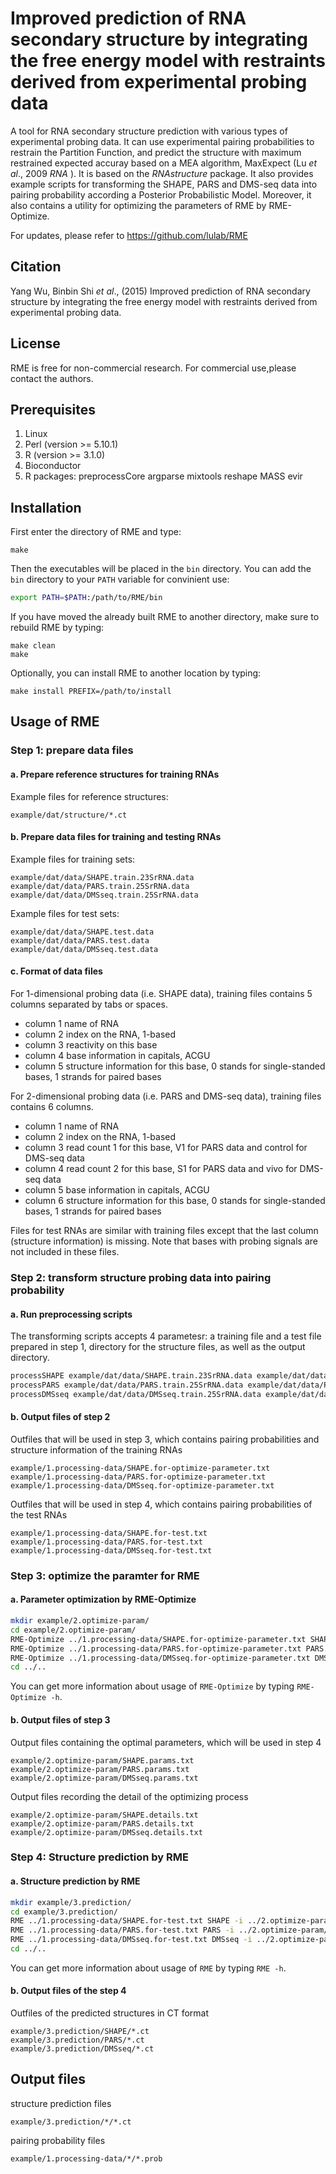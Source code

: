 # Improved prediction of RNA secondary structure by integrating the free energy model with restraints derived from experimental probing data

A tool for RNA secondary structure prediction with various types of experimental probing data. It can use experimental pairing probabilities to restrain the Partition Function, and predict the structure with maximum restrained expected accuray based on a MEA algorithm, MaxExpect (Lu *et al*., 2009 *RNA* ). It is based on the *RNAstructure* package. It also provides example scripts for transforming the SHAPE, PARS and DMS-seq data into pairing probability according a Posterior Probabilistic Model. Moreover, it also contains a utility for optimizing the parameters of RME by RME-Optimize.

For updates, please refer to https://github.com/lulab/RME


## Citation

Yang Wu, Binbin Shi *et al*., (2015) Improved prediction of RNA secondary structure by integrating the free energy model with restraints derived from experimental probing data.


## License

RME is free for non-commercial research. For commercial use,please contact the authors.


## Prerequisites

1. Linux
2. Perl (version >= 5.10.1)
3. R (version >= 3.1.0)
4. Bioconductor 
5. R packages: preprocessCore argparse mixtools reshape MASS evir


## Installation

First enter the directory of RME and type:
```
make
```
Then the executables will be placed in the `bin` directory.
You can add the `bin` directory to your `PATH` variable for convinient use:
```bash
export PATH=$PATH:/path/to/RME/bin
```

If you have moved the already built RME to another directory, make sure to rebuild RME by typing:
```
make clean
make
```
Optionally, you can install RME to another location by typing:
```
make install PREFIX=/path/to/install
```

## Usage of RME


### Step 1: prepare data files

#### a. Prepare reference structures for training RNAs

Example files for reference structures:
```
example/dat/structure/*.ct
```

#### b. Prepare data files for training and testing RNAs

Example files for training sets:
```
example/dat/data/SHAPE.train.23SrRNA.data
example/dat/data/PARS.train.25SrRNA.data
example/dat/data/DMSseq.train.25SrRNA.data
```
Example files for test sets:
```
example/dat/data/SHAPE.test.data
example/dat/data/PARS.test.data
example/dat/data/DMSseq.test.data
```
#### c. Format of data files

For 1-dimensional probing data (i.e. SHAPE data), training files contains 5 columns separated by tabs or spaces.
- column 1    name of RNA
- column 2    index on the RNA, 1-based
- column 3    reactivity on this base
- column 4    base information in capitals, ACGU
- column 5    structure information for this base, 0 stands for single-standed bases, 1 strands for paired bases

For 2-dimensional probing data (i.e. PARS and DMS-seq data), training files contains 6 columns.
- column 1    name of RNA
- column 2    index on the RNA, 1-based
- column 3    read count 1 for this base, V1 for PARS data and control for DMS-seq data
- column 4    read count 2 for this base, S1 for PARS data and vivo for DMS-seq data
- column 5    base information in capitals, ACGU
- column 6    structure information for this base, 0 stands for single-standed bases, 1 strands for paired bases

Files for test RNAs are similar with training files except that the last column (structure information) is missing.
Note that bases with probing signals are not included in these files. 



### Step 2: transform structure probing data into pairing probability  

#### a. Run preprocessing scripts

The transforming scripts accepts 4 parametesr: a training file and a test file prepared in step 1, directory for the structure files, as well as the output directory.
```bash
processSHAPE example/dat/data/SHAPE.train.23SrRNA.data example/dat/data/SHAPE.test.data example/dat/structure example/1.processing-data
processPARS example/dat/data/PARS.train.25SrRNA.data example/dat/data/PARS.test.data example/dat/structure example/1.processing-data
processDMSseq example/dat/data/DMSseq.train.25SrRNA.data example/dat/data/DMSseq.test.data example/dat/structure example/1.processing-data
```
#### b. Output files of step 2

Outfiles that will be used in step 3, which contains pairing probabilities and structure information of the training RNAs
```
example/1.processing-data/SHAPE.for-optimize-parameter.txt
example/1.processing-data/PARS.for-optimize-parameter.txt
example/1.processing-data/DMSseq.for-optimize-parameter.txt
```
Outfiles that will be used in step 4, which contains pairing probabilities of the test RNAs
```
example/1.processing-data/SHAPE.for-test.txt
example/1.processing-data/PARS.for-test.txt
example/1.processing-data/DMSseq.for-test.txt
```
### Step 3: optimize the paramter for RME

#### a. Parameter optimization by RME-Optimize
```bash
mkdir example/2.optimize-param/
cd example/2.optimize-param/
RME-Optimize ../1.processing-data/SHAPE.for-optimize-parameter.txt SHAPE.params.txt --m-range 0:1:0.05 --details SHAPE.details.txt -p 4
RME-Optimize ../1.processing-data/PARS.for-optimize-parameter.txt PARS.params.txt --m-range 0:1:0.02 --details PARS.details.txt -p 4
RME-Optimize ../1.processing-data/DMSseq.for-optimize-parameter.txt DMSseq.params.txt --m-range 0:1:0.02 --details DMSseq.details.txt -p 4
cd ../..
```
You can get more information about usage of `RME-Optimize` by typing `RME-Optimize -h`.

#### b. Output files of step 3

Output files containing the optimal parameters, which will be used in step 4
```
example/2.optimize-param/SHAPE.params.txt
example/2.optimize-param/PARS.params.txt
example/2.optimize-param/DMSseq.params.txt
```
Output files recording the detail of the optimizing process
```
example/2.optimize-param/SHAPE.details.txt
example/2.optimize-param/PARS.details.txt
example/2.optimize-param/DMSseq.details.txt
```
### Step 4: Structure prediction by RME

#### a. Structure prediction by RME
```bash
mkdir example/3.prediction/
cd example/3.prediction/
RME ../1.processing-data/SHAPE.for-test.txt SHAPE -i ../2.optimize-param/SHAPE.params.txt -p 4
RME ../1.processing-data/PARS.for-test.txt PARS -i ../2.optimize-param/PARS.params.txt -p 4
RME ../1.processing-data/DMSseq.for-test.txt DMSseq -i ../2.optimize-param/DMSseq.params.txt -p 4
cd ../..
```
You can get more information about usage of `RME` by typing `RME -h`.

#### b. Output files of the step 4

Outfiles of the predicted structures in CT format
```
example/3.prediction/SHAPE/*.ct
example/3.prediction/PARS/*.ct
example/3.prediction/DMSseq/*.ct
```

## Output files

structure prediction files

```
example/3.prediction/*/*.ct
```

pairing probability files

```
example/1.processing-data/*/*.prob
```

